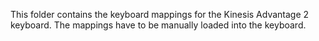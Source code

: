 This folder contains the keyboard mappings for the Kinesis Advantage 2 keyboard.
The mappings have to be manually loaded into the keyboard.
